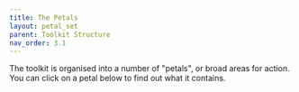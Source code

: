 ```yaml
---
title: The Petals
layout: petal_set
parent: Toolkit Structure
nav_order: 3.1
---
```


The toolkit is organised into a number of "petals", or broad areas for action. You can click on a petal below to find out what it contains.
